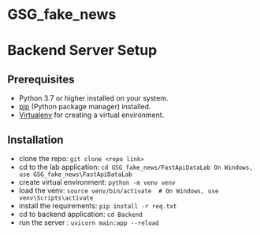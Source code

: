 # GSG_fake_news

# Backend Server Setup 

## Prerequisites
- Python 3.7 or higher installed on your system.
- [pip](https://pip.pypa.io/en/stable/) (Python package manager) installed.
- [Virtualenv](https://virtualenv.pypa.io/en/stable/) for creating a virtual environment.

## Installation

- clone the repo: `git clone <repo link>` 
- cd to the lab application: `cd GSG_fake_news/FastApiDataLab On Windows, use GSG_fake_news\FastApiDataLab`
- create virtual environment: `python -m venv venv`
- load the venv: `source venv/bin/activate  # On Windows, use venv\Scripts\activate`
- install the requirements: `pip install -r req.txt`
- cd to backend application: `cd Backend`
- run the server : `uvicorn main:app --reload`
